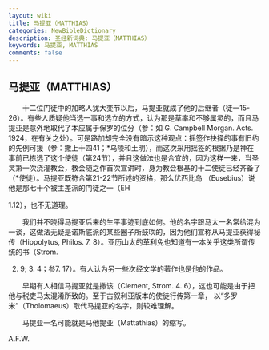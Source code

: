 ```yaml
---
layout: wiki
title: 马提亚（MATTHIAS）
categories: NewBibleDictionary
description: 圣经新词典: 马提亚（MATTHIAS）
keywords: 马提亚, MATTHIAS
comments: false
---
```


## 马提亚（MATTHIAS）

　　十二位门徒中的加略人犹大变节以后，马提亚就成了他的后继者（徒一15-26）。有些人质疑他当选一事和选立的方式，认为那是草率和不够属灵的，而且马提亚是意外地取代了本应属于保罗的位分（参：如 G. Campbell Morgan. Acts. 1924，在有关之处）。可是路加却完全没有暗示这种观点：摇签作抉择的事有旧约的先例可援（参：撒上十四41；*乌陵和土明），而这次采用摇签的根据乃是神在事前已拣选了这个使徒（第24节），并且这做法也是合宜的，因为这样一来，当圣灵第一次浇灌教会，教会随之作首次宣讲时，身为教会根基的十二使徒已经齐备了（*使徒）。马提亚既符合第21-22节所述的资格，那么优西比乌 （Eusebius）说他是那七十个被主差派的门徒之一（EH

1.12），也不无道理。

　　我们并不晓得马提亚后来的生平事迹到底如何。他的名字跟马太一名常给混为一谈，这做法无疑是诺斯底派的某些圈子所鼓吹的，因为他们宣称从马提亚获得秘传（Hippolytus, Philos. 7. 8）。亚历山太的革利免也知道有一本关乎这类所谓传统的书（Strom.

2. 9; 3. 4；参7. 17）。有人认为另一些次经文学的著作也是他的作品。

　　早期有人相信马提亚就是撒该（Clement, Strom. 4. 6），这也可能是由于把他与税吏马太混淆所致的。至于古叙利亚版本的使徒行传第一章， 以“多罗米”（Tholomaeus）取代马提亚的名字，则较难理解。

　　马提亚一名可能就是马他提亚（Mattathias）的缩写。

A.F.W.








